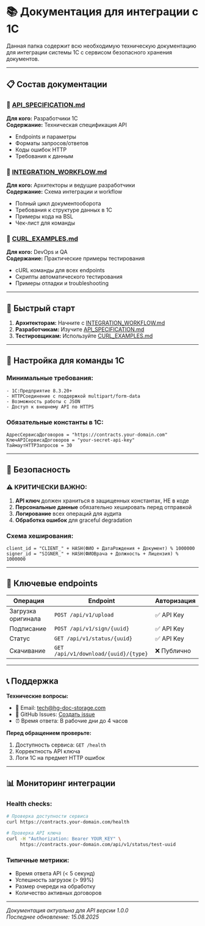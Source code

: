 # 📚 Документация для интеграции с 1С

Данная папка содержит всю необходимую техническую документацию для интеграции системы 1С с сервисом безопасного хранения документов.

---

## 📋 Состав документации

### 🎯 [API_SPECIFICATION.md](./1C_API_SPECIFICATION.md)
**Для кого:** Разработчики 1С  
**Содержание:** Техническая спецификация API
- Endpoints и параметры
- Форматы запросов/ответов
- Коды ошибок HTTP
- Требования к данным

### 🔄 [INTEGRATION_WORKFLOW.md](./INTEGRATION_WORKFLOW.md)  
**Для кого:** Архитекторы и ведущие разработчики  
**Содержание:** Схема интеграции и workflow
- Полный цикл документооборота
- Требования к структуре данных в 1С
- Примеры кода на BSL
- Чек-лист для команды

### 🧪 [CURL_EXAMPLES.md](./CURL_EXAMPLES.md)
**Для кого:** DevOps и QA  
**Содержание:** Практические примеры тестирования
- cURL команды для всех endpoints
- Скрипты автоматического тестирования
- Примеры отладки и troubleshooting

---

## 🚀 Быстрый старт

1. **Архитекторам:** Начните с [INTEGRATION_WORKFLOW.md](./INTEGRATION_WORKFLOW.md)
2. **Разработчикам:** Изучите [API_SPECIFICATION.md](./1C_API_SPECIFICATION.md)  
3. **Тестировщикам:** Используйте [CURL_EXAMPLES.md](./CURL_EXAMPLES.md)

---

## 🔧 Настройка для команды 1С

### Минимальные требования:
```
- 1С:Предприятие 8.3.20+
- HTTPСоединение с поддержкой multipart/form-data
- Возможность работы с JSON
- Доступ к внешнему API по HTTPS
```

### Обязательные константы в 1С:
```bsl
АдресСервисаДоговоров = "https://contracts.your-domain.com"
КлючAPIСервисаДоговоров = "your-secret-api-key"
ТаймаутHTTPЗапросов = 30
```

---

## 🔐 Безопасность

### ⚠️ КРИТИЧЕСКИ ВАЖНО:
1. **API ключ** должен храниться в защищенных константах, НЕ в коде
2. **Персональные данные** обязательно хешировать перед отправкой
3. **Логирование** всех операций для аудита
4. **Обработка ошибок** для graceful degradation

### Схема хеширования:
```
client_id = "CLIENT_" + HASH(ФИО + ДатаРождения + Документ) % 1000000
signer_id = "SIGNER_" + HASH(ФИОВрача + Должность + Лицензия) % 1000000
```

---

## 🎯 Ключевые endpoints

| Операция | Endpoint | Авторизация |
|----------|----------|-------------|
| Загрузка оригинала | `POST /api/v1/upload` | ✅ API Key |
| Подписание | `POST /api/v1/sign/{uuid}` | ✅ API Key |
| Статус | `GET /api/v1/status/{uuid}` | ✅ API Key |
| Скачивание | `GET /api/v1/download/{uuid}/{type}` | ❌ Публично |

---

## 📞 Поддержка

**Технические вопросы:**
- 📧 Email: tech@hg-doc-storage.com
- 🎫 GitHub Issues: [Создать issue](../../../issues)
- ⏰ Время ответа: В рабочие дни до 4 часов

**Перед обращением проверьте:**
1. Доступность сервиса: `GET /health`
2. Корректность API ключа
3. Логи 1С на предмет HTTP ошибок

---

## 📊 Мониторинг интеграции

### Health checks:
```bash
# Проверка доступности сервиса
curl https://contracts.your-domain.com/health

# Проверка API ключа
curl -H "Authorization: Bearer YOUR_KEY" \
     https://contracts.your-domain.com/api/v1/status/test-uuid
```

### Типичные метрики:
- Время ответа API (< 5 секунд)
- Успешность загрузок (> 99%)
- Размер очереди на обработку
- Количество активных договоров

---

*Документация актуальна для API версии 1.0.0*  
*Последнее обновление: 15.08.2025*